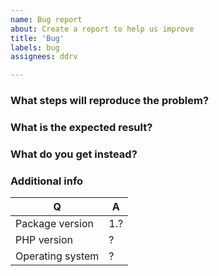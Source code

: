 ```yaml
---
name: Bug report
about: Create a report to help us improve
title: 'Bug'
labels: bug
assignees: ddrv

---
```


### What steps will reproduce the problem?

### What is the expected result?

### What do you get instead?

### Additional info

| Q                | A
| ---------------- | ---
| Package version  | 1.?
| PHP version      | ?
| Operating system | ?
